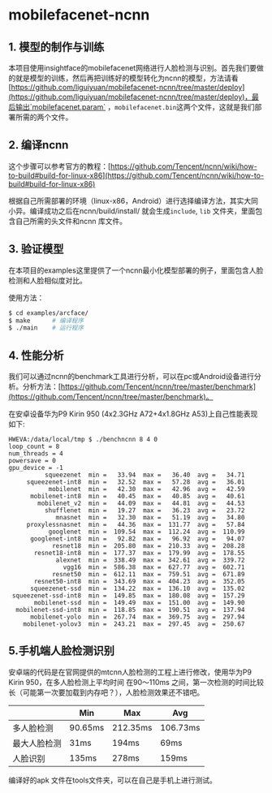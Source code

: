 # mobilefacenet-ncnn

## 1. 模型的制作与训练

本项目使用insightface的mobilefacenet网络进行人脸检测与识别。首先我们要做的就是模型的训练，然后再把训练好的模型转化为ncnn的模型，方法请看[https://github.com/liguiyuan/mobilefacenet-ncnn/tree/master/deploy](https://github.com/liguiyuan/mobilefacenet-ncnn/tree/master/deploy)，最后输出`mobilefacenet.param` ，`mobilefacenet.bin`这两个文件，这就是我们部署所需的两个文件。



## 2. 编译ncnn

这个步骤可以参考官方的教程：[https://github.com/Tencent/ncnn/wiki/how-to-build#build-for-linux-x86](https://github.com/Tencent/ncnn/wiki/how-to-build#build-for-linux-x86)

根据自己所需部署的环境（linux-x86，Android）进行选择编译方法，其实大同小异。编译成功之后在ncnn/build/install/ 就会生成`include`, `lib` 文件夹，里面包含自己所需的头文件和ncnn 库文件。



## 3. 验证模型

在本项目的examples这里提供了一个ncnn最小化模型部署的例子，里面包含人脸检测和人脸相似度对比。

使用方法：

```bash
$ cd examples/arcface/
$ make		# 编译程序
$ ./main	# 运行程序
```



## 4. 性能分析

我们可以通过ncnn的benchmark工具进行分析，可以在pc或Android设备进行分析。分析方法：[https://github.com/Tencent/ncnn/tree/master/benchmark](https://github.com/Tencent/ncnn/tree/master/benchmark)。

在安卓设备华为P9 Kirin 950 (4x2.3GHz A72+4x1.8GHz A53)上自己性能表现如下:

```
HWEVA:/data/local/tmp $ ./benchncnn 8 4 0                                      
loop_count = 8
num_threads = 4
powersave = 0
gpu_device = -1
          squeezenet  min =   33.94  max =   36.40  avg =   34.71
     squeezenet-int8  min =   32.52  max =   57.28  avg =   36.01
           mobilenet  min =   42.30  max =   42.96  avg =   42.59
      mobilenet-int8  min =   40.45  max =   40.85  avg =   40.61
        mobilenet_v2  min =   44.09  max =   44.81  avg =   44.53
          shufflenet  min =   19.27  max =   36.23  avg =   23.72
             mnasnet  min =   32.30  max =   51.19  avg =   34.80
     proxylessnasnet  min =   44.36  max =  131.77  avg =   57.84
           googlenet  min =  109.54  max =  112.24  avg =  110.99
      googlenet-int8  min =   92.82  max =   96.92  avg =   94.07
            resnet18  min =  205.80  max =  210.33  avg =  208.28
       resnet18-int8  min =  177.37  max =  179.99  avg =  178.55
             alexnet  min =  338.49  max =  342.61  avg =  339.72
               vgg16  min =  586.38  max =  627.77  avg =  602.71
            resnet50  min =  612.11  max =  759.51  avg =  671.89
       resnet50-int8  min =  343.69  max =  404.23  avg =  352.05
      squeezenet-ssd  min =  134.22  max =  136.10  avg =  135.02
 squeezenet-ssd-int8  min =  149.85  max =  180.08  avg =  157.29
       mobilenet-ssd  min =  149.49  max =  151.00  avg =  149.90
  mobilenet-ssd-int8  min =  118.85  max =  190.51  avg =  137.94
      mobilenet-yolo  min =  267.74  max =  369.75  avg =  297.94
    mobilenet-yolov3  min =  243.21  max =  297.45  avg =  250.67
```



## 5.手机端人脸检测识别

安卓端的代码是在官网提供的mtcnn人脸检测的工程上进行修改，使用华为P9 Kirin 950，在多人脸检测上平均时间 在90～110ms 之间，第一次检测的时间比较长（可能第一次要加载到内存吧？），人脸检测效果还不错吧。

|              | Min     | Max      | Avg      |
| ------------ | ------- | -------- | -------- |
| 多人脸检测   | 90.65ms | 212.35ms | 106.73ms |
| 最大人脸检测 | 31ms    | 194ms    | 69ms     |
| 人脸识别     | 135ms   | 278ms    | 159ms    |

编译好的apk 文件在tools文件夹，可以在自己是手机上进行测试。

